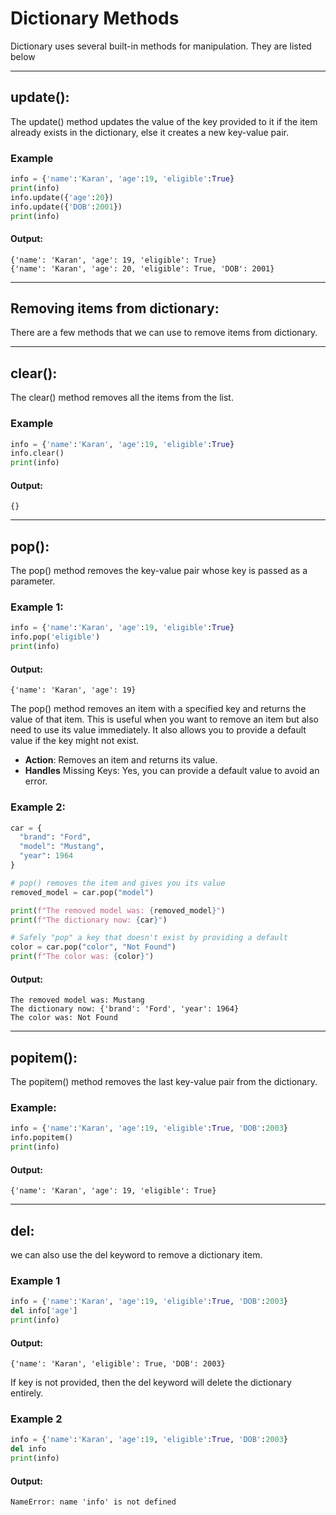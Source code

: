 # Dictionary Methods
Dictionary uses several built-in methods for manipulation. They are listed below

---
## update():
The update() method updates the value of the key provided to it if the item already exists in the dictionary, else it creates a new key-value pair.

### Example
```python
info = {'name':'Karan', 'age':19, 'eligible':True}
print(info)
info.update({'age':20})
info.update({'DOB':2001})
print(info)
```
#### Output:
```
{'name': 'Karan', 'age': 19, 'eligible': True}
{'name': 'Karan', 'age': 20, 'eligible': True, 'DOB': 2001}
 ```
---
## Removing items from dictionary:
There are a few methods that we can use to remove items from dictionary.

---
## clear():
The clear() method removes all the items from the list. 
### Example
```python
info = {'name':'Karan', 'age':19, 'eligible':True}
info.clear()
print(info)
```
#### Output:
```
{}
 ```
---
## pop():
The pop() method removes the key-value pair whose key is passed as a parameter.

### Example 1:
```python
info = {'name':'Karan', 'age':19, 'eligible':True}
info.pop('eligible')
print(info)
```
#### Output:
```
{'name': 'Karan', 'age': 19}
 ```
The pop() method removes an item with a specified key and returns the value of that item. This is useful when you want to remove an item but also need to use its value immediately. It also allows you to provide a default value if the key might not exist.

- ****Action****: Removes an item and returns its value.
- ****Handles**** Missing Keys: Yes, you can provide a default value to avoid an error.

### Example 2:
```python
car = {
  "brand": "Ford",
  "model": "Mustang",
  "year": 1964
}

# pop() removes the item and gives you its value
removed_model = car.pop("model")

print(f"The removed model was: {removed_model}")
print(f"The dictionary now: {car}")

# Safely "pop" a key that doesn't exist by providing a default
color = car.pop("color", "Not Found")
print(f"The color was: {color}")
```
#### Output:
```
The removed model was: Mustang
The dictionary now: {'brand': 'Ford', 'year': 1964}
The color was: Not Found
 ```

---
## popitem(): 
The popitem() method removes the last key-value pair from the dictionary.
### Example:
```python
info = {'name':'Karan', 'age':19, 'eligible':True, 'DOB':2003}
info.popitem()
print(info)
```
#### Output:
```
{'name': 'Karan', 'age': 19, 'eligible': True}
 ```
---
## del:
we can also use the del keyword to remove a dictionary item. 

### Example 1
```python
info = {'name':'Karan', 'age':19, 'eligible':True, 'DOB':2003}
del info['age']
print(info)
```
#### Output:
```
{'name': 'Karan', 'eligible': True, 'DOB': 2003}
 ```

If key is not provided, then the del keyword will delete the dictionary entirely.

### Example 2
```python
info = {'name':'Karan', 'age':19, 'eligible':True, 'DOB':2003}
del info
print(info)
```
#### Output:
```
NameError: name 'info' is not defined
```
